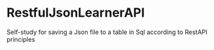 # RestfulJsonLearnerAPI
Self-study for saving a Json file to a table in Sql according to RestAPI principles
